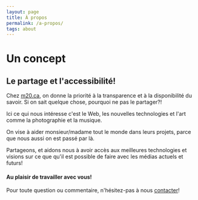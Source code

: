 ```yaml
---
layout: page
title: À propos
permalink: /a-propos/
tags: about
---
```


# Un concept

## Le partage et l'accessibilité!

Chez [m20.ca](http://m20.ca), on donne la priorité à la transparence et à la disponibilité du savoir. Si on sait quelque chose, pourquoi ne pas le partager?!

Ici ce qui nous intéresse c'est le Web, les nouvelles technologies et l'art comme la photographie et la musique.

On vise à aider monsieur/madame tout le monde dans leurs projets, parce que nous aussi on est passé par là.

Partageons, et aidons nous à avoir accès aux meilleures technologies et visions sur ce que qu'il est possible de faire avec les médias actuels et futurs!

#### Au plaisir de travailler avec vous!

Pour toute question ou commentaire, n'hésitez-pas à nous [contacter](/contact/)!